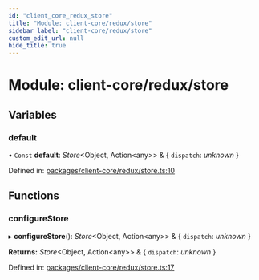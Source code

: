 ```yaml
---
id: "client_core_redux_store"
title: "Module: client-core/redux/store"
sidebar_label: "client-core/redux/store"
custom_edit_url: null
hide_title: true
---
```


# Module: client-core/redux/store

## Variables

### default

• `Const` **default**: *Store*<Object, Action<any\>\> & { `dispatch`: *unknown*  }

Defined in: [packages/client-core/redux/store.ts:10](https://github.com/xr3ngine/xr3ngine/blob/5c3dcaef1/packages/client-core/redux/store.ts#L10)

## Functions

### configureStore

▸ **configureStore**(): *Store*<Object, Action<any\>\> & { `dispatch`: *unknown*  }

**Returns:** *Store*<Object, Action<any\>\> & { `dispatch`: *unknown*  }

Defined in: [packages/client-core/redux/store.ts:17](https://github.com/xr3ngine/xr3ngine/blob/5c3dcaef1/packages/client-core/redux/store.ts#L17)
